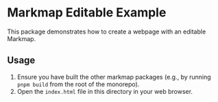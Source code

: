 # Markmap Editable Example

This package demonstrates how to create a webpage with an editable Markmap.

## Usage

1.  Ensure you have built the other markmap packages (e.g., by running `pnpm build` from the root of the monorepo).
2.  Open the `index.html` file in this directory in your web browser.
